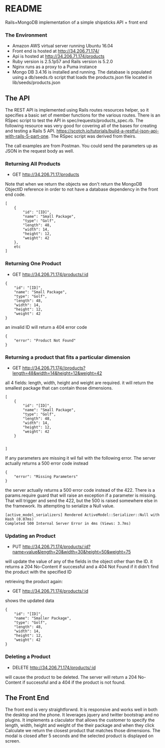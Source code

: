 # README

Rails+MongoDB implementation of a simple shipsticks API + front end 

### The Environment
- Amazon AWS virtual server running Ubuntu 16.04
- Front end is hosted at http://34.206.71.174/ 
- Api is hosted at http://34.206.71.174/products
- Ruby version is 2.5.1p57 and Rails version is 5.2.0
- Nginx runs as a proxy to a Puma instance
- Mongo DB 3.4.16 is installed and running. The database is populated using a db/seeds.rb script that loads the products.json file located in lib/seeds/products.json

## The API

The REST API is implemented using Rails routes resources helper, so it specifies a basic set of member functions for the various routes. There is an RSpec script to test the API in spec/requests/products_spec.rb. The following resource was very good for covering all of the bases for creating and testing a Rails 5 API. https://scotch.io/tutorials/build-a-restful-json-api-with-rails-5-part-one. The RSpec script was derived from theirs. 

The call examples are from Postman. You could send the parameters up as JSON in the request body as well.

### Returning All Products
- GET http://34.206.71.17/products 

Note that when we return the objects we don't return the MongoDB ObjectID reference in order to not have a database dependency in the front end code. 

```
[
    {
        "id": "[ID]",
        "name": "Small Package",
        "type": "Golf",
        "length": 48,
        "width": 14,
        "height": 12,
        "weight": 42
    },
    etc
]
```
### Returning One Product
- GET http://34.206.71.174/products/:id

```
{
    "id": "[ID]",
    "name": "Small Package",
    "type": "Golf",
    "length": 48,
    "width": 14,
    "height": 12,
    "weight": 42
}
```
an invalid ID will return a 404 error code
```
{
    "error": "Product Not Found"
}
```

### Returning a product that fits a particular dimension
- GET http://34.206.71.174//products?length=48&width=14&height=12&weight=42 

all 4 fields: length, width, height and weight are required. it will return the smallest package that can contain those dimensions.
```
[
    {
        "id": "[ID]",
        "name": "Small Package",
        "type": "Golf",
        "length": 48,
        "width": 14,
        "height": 12,
        "weight": 42
    }
    
   
]
```
If any parameters are missing it wil fail with the following error. The server actually returns a 500 error code instead 
```
{
    "error": "Missing Parameters"
}
```

the server actually returns a 500 error code instead of the 422. There is a params.require guard that will raise an exception if a parameter is missing. That will trigger and send the 422, but the 500 is raised somewhere else in the framework. Its attempting to serialize a Null value.
```
[active_model_serializers] Rendered ActiveModel::Serializer::Null with Hash (0.07ms)
Completed 500 Internal Server Error in 4ms (Views: 3.7ms)
```

### Updating an Product

- PUT http://34.206.71.174/products/:id?name=value&length=20&width=30&height=50&weight=75

will update the value of any of the fields in the object other than the ID. it returns a 204 No-Content if successful and a 404 Not Found if it didn't find the product with the specified ID

retrieving the product again:

- GET http://34.206.71.174/products/:id

shows the updated data
```
{
    "id": "[ID]",
    "name": "Smaller Package",
    "type": "Golf",
    "length": 48,
    "width": 14,
    "height": 12,
    "weight": 42
}
```

### Deleting a Product

- DELETE http://34.206.71.174/products/:id

will cause the product to be deleted. The server will return a 204 No-Content if successful and a 404 if the product is not found.


## The Front End

The front end is very straightforwrd. It is responsive and works well in both the desktop and the phone. It leverages jquery and twitter bootstrap and no plugins. It implements a claculator that allows the customer to specify the length, width, height and weight of the their package and when they click Calculate we return the closest product that matches those dimensions. The modal is closed after 5 seconds and the selected product is displayed on screen.





